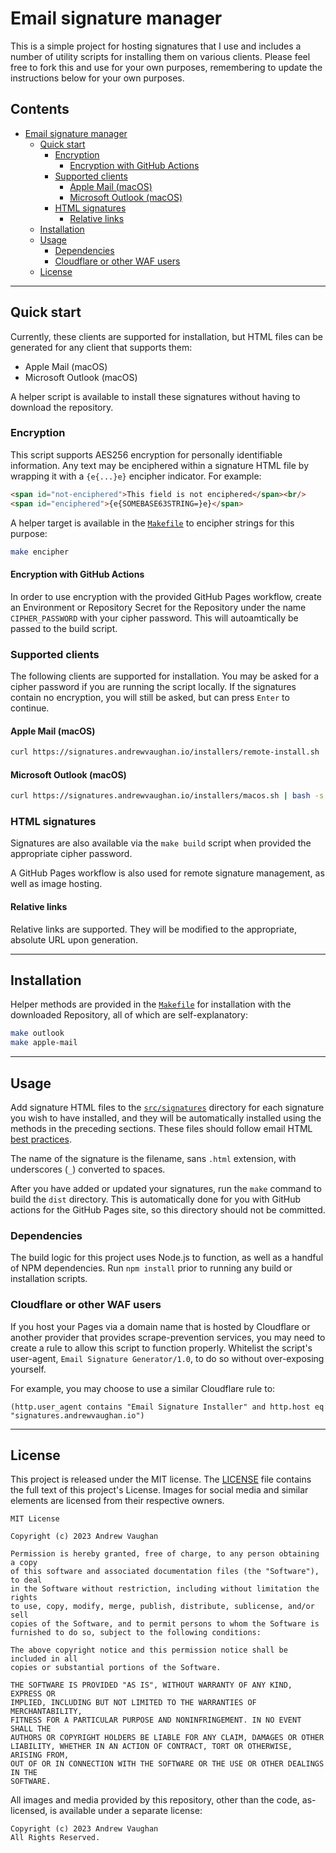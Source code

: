 <!-- markdownlint-disable MD041 -->

# Email signature manager

This is a simple project for hosting signatures that I use and includes a number of utility scripts for installing them
on various clients. Please feel free to fork this and use for your own purposes, remembering to update the instructions
below for your own purposes.

<!-- prettier-ignore-start -->
<!-- omit from toc -->
## Contents

- [Email signature manager](#email-signature-manager)
  - [Quick start](#quick-start)
    - [Encryption](#encryption)
      - [Encryption with GitHub Actions](#encryption-with-github-actions)
    - [Supported clients](#supported-clients)
      - [Apple Mail (macOS)](#apple-mail-macos)
      - [Microsoft Outlook (macOS)](#microsoft-outlook-macos)
    - [HTML signatures](#html-signatures)
      - [Relative links](#relative-links)
  - [Installation](#installation)
  - [Usage](#usage)
    - [Dependencies](#dependencies)
    - [Cloudflare or other WAF users](#cloudflare-or-other-waf-users)
  - [License](#license)

---
<!-- prettier-ignore-end -->

## Quick start

Currently, these clients are supported for installation, but HTML files can be generated for any client that supports
them:

- Apple Mail (macOS)
- Microsoft Outlook (macOS)
<!-- - Microsoft Outlook (Windows - _not heavily tested_) -->

A helper script is available to install these signatures without having to download the repository.

### Encryption

This script supports AES256 encryption for personally identifiable information. Any text may be enciphered within a
signature HTML file by wrapping it with a `{e{...}e}` encipher indicator. For example:

```Markdown
<span id="not-enciphered">This field is not enciphered</span><br/>
<span id="enciphered">{e{SOMEBASE63STRING=}e}</span>
```

A helper target is available in the [`Makefile`](Makefile) to encipher strings for this purpose:

```sh
make encipher
```

#### Encryption with GitHub Actions

In order to use encryption with the provided GitHub Pages workflow, create an Environment or Repository Secret for the
Repository under the name `CIPHER_PASSWORD` with your cipher password. This will autoamtically be passed to the build
script.

### Supported clients

The following clients are supported for installation. You may be asked for a cipher password if you are running the
script locally. If the signatures contain no encryption, you will still be asked, but can press `Enter` to continue.

#### Apple Mail (macOS)

```sh
curl https://signatures.andrewvaughan.io/installers/remote-install.sh | bash -s -- apple-mail
```

#### Microsoft Outlook (macOS)

```sh
curl https://signatures.andrewvaughan.io/installers/macos.sh | bash -s -- outlook
```

<!-- #### Microsoft Outlook (Windows)

_Via **PowerShell**_:

```PowerShell
& ([scriptblock]::Create(
  (New-Object System.Net.WebClient).DownloadString('https://signatures.andrewvaughan.io/installers/windows.ps1')
)) '-Outlook'
``` -->

### HTML signatures

Signatures are also available via the `make build` script when provided the appropriate cipher password.

A GitHub Pages workflow is also used for remote signature management, as well as image hosting.

#### Relative links

Relative links are supported. They will be modified to the appropriate, absolute URL upon generation.

---

## Installation

Helper methods are provided in the [`Makefile`](Makefile) for installation with the downloaded Repository, all of which
are self-explanatory:

```bash
make outlook
make apple-mail
```

<!-- On Windows, the install script is called via **PowerShell**, similar to the remote call:

```PowerShell
.\src\installers\windows.ps1 -Outlook
``` -->

---

## Usage

Add signature HTML files to the [`src/signatures`](src/signatures) directory for each signature you wish to have
installed, and they will be automatically installed using the methods in the preceding sections. These files should
follow email HTML [best practices][best-practices].

The name of the signature is the filename, sans `.html` extension, with underscores (`_`) converted to spaces.

After you have added or updated your signatures, run the `make` command to build the `dist` directory. This is
automatically done for you with GitHub actions for the GitHub Pages site, so this directory should not be committed.

### Dependencies

The build logic for this project uses Node.js to function, as well as a handful of NPM dependencies. Run `npm install`
prior to running any build or installation scripts.

### Cloudflare or other WAF users

If you host your Pages via a domain name that is hosted by Cloudflare or another provider that provides
scrape-prevention services, you may need to create a rule to allow this script to function properly. Whitelist the
script's user-agent, `Email Signature Generator/1.0`, to do so without over-exposing yourself.

For example, you may choose to use a similar Cloudflare rule to:

```text
(http.user_agent contains "Email Signature Installer" and http.host eq "signatures.andrewvaughan.io")
```

---

## License

This project is released under the MIT license. The [LICENSE](LICENSE) file contains the full text of this project's
License. Images for social media and similar elements are licensed from their respective owners.

```text
MIT License

Copyright (c) 2023 Andrew Vaughan

Permission is hereby granted, free of charge, to any person obtaining a copy
of this software and associated documentation files (the "Software"), to deal
in the Software without restriction, including without limitation the rights
to use, copy, modify, merge, publish, distribute, sublicense, and/or sell
copies of the Software, and to permit persons to whom the Software is
furnished to do so, subject to the following conditions:

The above copyright notice and this permission notice shall be included in all
copies or substantial portions of the Software.

THE SOFTWARE IS PROVIDED "AS IS", WITHOUT WARRANTY OF ANY KIND, EXPRESS OR
IMPLIED, INCLUDING BUT NOT LIMITED TO THE WARRANTIES OF MERCHANTABILITY,
FITNESS FOR A PARTICULAR PURPOSE AND NONINFRINGEMENT. IN NO EVENT SHALL THE
AUTHORS OR COPYRIGHT HOLDERS BE LIABLE FOR ANY CLAIM, DAMAGES OR OTHER
LIABILITY, WHETHER IN AN ACTION OF CONTRACT, TORT OR OTHERWISE, ARISING FROM,
OUT OF OR IN CONNECTION WITH THE SOFTWARE OR THE USE OR OTHER DEALINGS IN THE
SOFTWARE.
```

All images and media provided by this repository, other than the code, as-licensed, is available under a separate
license:

```text
Copyright (c) 2023 Andrew Vaughan
All Rights Reserved.
```

<!-- Link repository -->

[best-practices]: https://www.smashingmagazine.com/2021/04/complete-guide-html-email-templates-tools/
